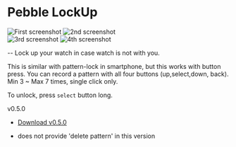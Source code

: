 Pebble LockUp
========================

![First screenshot](https://raw.github.com/andrwj/pebble-lockup/master/screenshot.png)   ![2nd screenshot](https://raw.github.com/andrwj/pebble-lockup/master/screenshot1.png)    
![3rd screenshot](https://raw.github.com/andrwj/pebble-lockup/master/screenshot2.png)   ![4th screenshot](https://raw.github.com/andrwj/pebble-lockup/master/screenshot3.png)

--
Lock up your watch in case watch is not with you.

This is similar with pattern-lock in smartphone, but this works with button press.
You can record a pattern with all four buttons (up,select,down, back).
Min 3 ~ Max 7 times, single click only.

To unlock, press `select` button long. 

v0.5.0 
* [Download v0.5.0](https://raw.github.com/andrwj/pebble-lockup/master/lockup-v0.5.0.pbw)
- does not provide 'delete pattern' in this version

